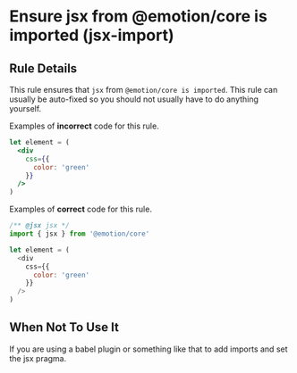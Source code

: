 # Ensure jsx from @emotion/core is imported (jsx-import)

## Rule Details

This rule ensures that `jsx` from `@emotion/core is imported`. This rule can usually be auto-fixed so you should not usually have to do anything yourself.

Examples of **incorrect** code for this rule.

```jsx
let element = (
  <div
    css={{
      color: 'green'
    }}
  />
)
```

Examples of **correct** code for this rule.

```js
/** @jsx jsx */
import { jsx } from '@emotion/core'

let element = (
  <div
    css={{
      color: 'green'
    }}
  />
)
```

## When Not To Use It

If you are using a babel plugin or something like that to add imports and set the jsx pragma.
